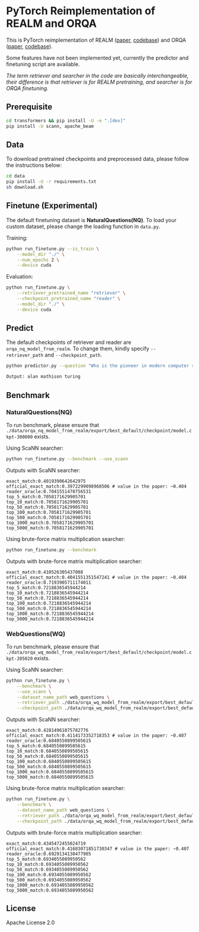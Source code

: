 # PyTorch Reimplementation of REALM and ORQA

This is PyTorch reimplementation of REALM ([paper](https://arxiv.org/abs/2002.08909), [codebase](https://github.com/google-research/language/tree/master/language/realm)) and ORQA ([paper](https://arxiv.org/abs/1906.00300), [codebase](https://github.com/google-research/language/tree/master/language/orqa)). 

Some features have not been implemented yet, currently the predictor and finetuning script are available.

*The term retriever and searcher in the code are basically interchangeable, their difference is that retriever is for REALM pretraining, and searcher is for ORQA finetuning.*


## Prerequisite

```bash
cd transformers && pip install -U -e ".[dev]"
pip install -U scann, apache_beam
```

## Data

To download pretrained checkpoints and preprocessed data, please follow the instructions below:

```bash
cd data
pip install -U -r requirements.txt
sh download.sh
```

## Finetune (Experimental)

The default finetuning dataset is **NaturalQuestions(NQ)**. To load your custom dataset, please change the loading function in `data.py`.

Training:

```bash
python run_finetune.py --is_train \
    --model_dir "./" \
    --num_epochs 2 \
    --device cuda
```

Evaluation:

```bash
python run_finetune.py \
    --retriever_pretrained_name "retriever" \
    --checkpoint_pretrained_name "reader" \
    --model_dir "./" \
    --device cuda
```

## Predict

The default checkpoints of retriever and reader are `orqa_nq_model_from_realm`. To change them, kindly specify `--retriever_path` and `--checkpoint_path`.

```bash
python predictor.py --question "Who is the pioneer in modern computer science?"

Output: alan mathison turing
```

## Benchmark

### NaturalQuestions(NQ)

To run benchmark, please ensure that `./data/orqa_nq_model_from_realm/export/best_default/checkpoint/model.ckpt-300000` exists.

Using ScaNN searcher:

```bash
python run_finetune.py --benchmark --use_scann
```

Outputs with ScaNN searcher:

```
exact_match:0.4019390642642975
official_exact_match:0.3972299098968506 # value in the paper: ~0.404
reader_oracle:0.7041551470756531
top_5_match:0.7058171629905701
top_10_match:0.7058171629905701
top_50_match:0.7058171629905701
top_100_match:0.7058171629905701
top_500_match:0.7058171629905701
top_1000_match:0.7058171629905701
top_5000_match:0.7058171629905701
```

Using brute-force matrix multiplication searcher:

```bash
python run_finetune.py --benchmark
```

Outputs with brute-force matrix multiplication searcher:

```
exact_match:0.410526305437088
official_exact_match:0.4041551351547241 # value in the paper: ~0.404
reader_oracle:0.7193905711174011
top_5_match:0.7218836545944214
top_10_match:0.7218836545944214
top_50_match:0.7218836545944214
top_100_match:0.7218836545944214
top_500_match:0.7218836545944214
top_1000_match:0.7218836545944214
top_5000_match:0.7218836545944214
```

### WebQuestions(WQ)

To run benchmark, please ensure that `./data/orqa_wq_model_from_realm/export/best_default/checkpoint/model.ckpt-205020` exists.

Using ScaNN searcher:

```bash
python run_finetune.py \
    --benchmark \
    --use_scann \
    --dataset_name_path web_questions \
    --retriever_path ./data/orqa_wq_model_from_realm/export/best_default/checkpoint/model.ckpt-205020 \
    --checkpoint_path ./data/orqa_wq_model_from_realm/export/best_default/checkpoint/model.ckpt-205020
```

Outputs with ScaNN searcher:

```
exact_match:0.42814961075782776
official_exact_match:0.4114173352718353 # value in the paper: ~0.407
reader_oracle:0.6840550899505615
top_5_match:0.6840550899505615
top_10_match:0.6840550899505615
top_50_match:0.6840550899505615
top_100_match:0.6840550899505615
top_500_match:0.6840550899505615
top_1000_match:0.6840550899505615
top_5000_match:0.6840550899505615
```

Using brute-force matrix multiplication searcher:

```bash
python run_finetune.py \
    --benchmark \
    --dataset_name_path web_questions \
    --retriever_path ./data/orqa_wq_model_from_realm/export/best_default/checkpoint/model.ckpt-205020 \
    --checkpoint_path ./data/orqa_wq_model_from_realm/export/best_default/checkpoint/model.ckpt-205020
```

Outputs with brute-force matrix multiplication searcher:

```
exact_match:0.4345472455024719
official_exact_match:0.41683071851730347 # value in the paper: ~0.407
reader_oracle:0.6929134130477905
top_5_match:0.6934055089950562
top_10_match:0.6934055089950562
top_50_match:0.6934055089950562
top_100_match:0.6934055089950562
top_500_match:0.6934055089950562
top_1000_match:0.6934055089950562
top_5000_match:0.6934055089950562
```

## License

Apache License 2.0